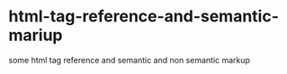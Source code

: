 # html-tag-reference-and-semantic-mariup
some html tag reference and semantic and non semantic markup
